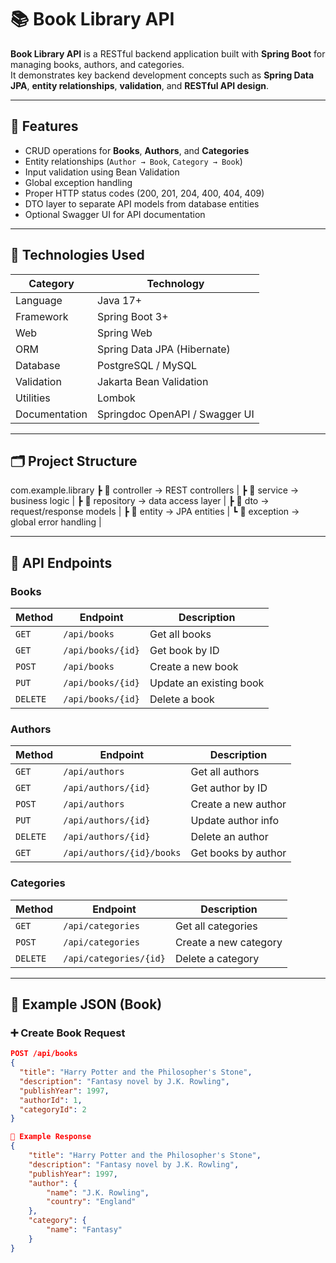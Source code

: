 # 📚 Book Library API

**Book Library API** is a RESTful backend application built with **Spring Boot** for managing books, authors, and categories.  
It demonstrates key backend development concepts such as **Spring Data JPA**, **entity relationships**, **validation**, and **RESTful API design**.

---

## 🚀 Features
- CRUD operations for **Books**, **Authors**, and **Categories**
- Entity relationships (`Author → Book`, `Category → Book`)
- Input validation using Bean Validation
- Global exception handling
- Proper HTTP status codes (200, 201, 204, 400, 404, 409)
- DTO layer to separate API models from database entities
- Optional Swagger UI for API documentation

---

## 🧱 Technologies Used

| Category | Technology |
|-----------|-------------|
| Language | Java 17+ |
| Framework | Spring Boot 3+ |
| Web | Spring Web |
| ORM | Spring Data JPA (Hibernate) |
| Database | PostgreSQL / MySQL |
| Validation | Jakarta Bean Validation |
| Utilities | Lombok |
| Documentation | Springdoc OpenAPI / Swagger UI |

---

## 🗂 Project Structure

com.example.library
┣ 📂 controller → REST controllers |
┣ 📂 service → business logic |
┣ 📂 repository → data access layer |
┣ 📂 dto → request/response models |
┣ 📂 entity → JPA entities |
┗ 📂 exception → global error handling |

---

## 📘 API Endpoints

### Books
| Method | Endpoint | Description |
|--------|-----------|-------------|
| `GET` | `/api/books` | Get all books |
| `GET` | `/api/books/{id}` | Get book by ID |
| `POST` | `/api/books` | Create a new book |
| `PUT` | `/api/books/{id}` | Update an existing book |
| `DELETE` | `/api/books/{id}` | Delete a book |

### Authors
| Method | Endpoint | Description |
|--------|-----------|-------------|
| `GET` | `/api/authors` | Get all authors |
| `GET` | `/api/authors/{id}` | Get author by ID |
| `POST` | `/api/authors` | Create a new author |
| `PUT` | `/api/authors/{id}` | Update author info |
| `DELETE` | `/api/authors/{id}` | Delete an author |
| `GET` | `/api/authors/{id}/books` | Get books by author |

### Categories
| Method | Endpoint | Description |
|--------|-----------|-------------|
| `GET` | `/api/categories` | Get all categories |
| `POST` | `/api/categories` | Create a new category |
| `DELETE` | `/api/categories/{id}` | Delete a category |

---

## 🧾 Example JSON (Book)

### ➕ Create Book Request
```json
POST /api/books
{
  "title": "Harry Potter and the Philosopher's Stone",
  "description": "Fantasy novel by J.K. Rowling",
  "publishYear": 1997,
  "authorId": 1,
  "categoryId": 2
}

📄 Example Response
{
    "title": "Harry Potter and the Philosopher's Stone",
    "description": "Fantasy novel by J.K. Rowling",
    "publishYear": 1997,
    "author": {
        "name": "J.K. Rowling",
        "country": "England"
    },
    "category": {
        "name": "Fantasy"
    }
}
